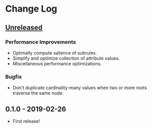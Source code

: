 # Change Log

## [Unreleased]
### Performance Improvements
- Optimally compute salience of subrules.
- Simplify and optimize collection of attribute values.
- Miscellaneous performance optimizations.

### Bugfix
- Don't duplicate cardinality-many values when two or more roots traverse
  the same node.

## 0.1.0 - 2019-02-26
- First release!

[Unreleased]: https://github.com/eraserhd/clara-eql/compare/0.1.1...HEAD
